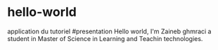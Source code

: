 # hello-world
application du tutoriel
#presentation
Hello world, I'm Zaineb ghmraci a student in Master of Science in Learning and Teachin technologies.
